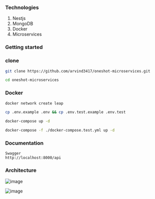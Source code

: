 
### Technologies
1) Nestjs
2) MongoDB
3) Docker
4) Microservices


### Getting started




### clone
```bash
git clone https://github.com/arvind3417/oneshot-microservices.git
```
```bash
cd oneshot-microservices
```



### Docker
```bash
docker network create leap
```

```bash
cp .env.example .env && cp .env.test.example .env.test
```

```bash
docker-compose up -d
```

```bash
docker-compose -f ./docker-compose.test.yml up -d
```
### Documentation

```
Swagger
http://localhost:8000/api
```

### Architecture
![image](https://github.com/arvind3417/oneshot-microservices/assets/91880276/ff3dca3a-0627-4c01-839e-b73f2de2bad5)


![image](https://github.com/arvind3417/oneshot-microservices/assets/91880276/e67ddc8e-6df3-4cf7-a2d8-80a2fafb5c99)




